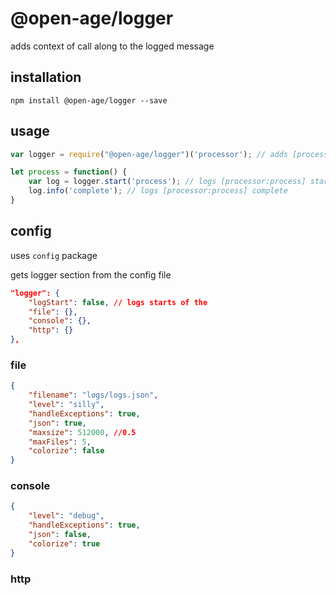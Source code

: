 # @open-age/logger
adds context of call along to the logged message

## installation

```
npm install @open-age/logger --save
```

## usage
```javascript
var logger = require("@open-age/logger")('processor'); // adds [processor] context to the message that gets logged

let process = function() {
    var log = logger.start('process'); // logs [processor:process] started - if logStart is enabled
    log.info('complete'); // logs [processor:process] complete
}
```

## config

uses `config` package

gets logger section from the config file
```JSON
"logger": {
    "logStart": false, // logs starts of the 
    "file": {},
    "console": {},
    "http": {}
},
```

### file
```JSON
{
    "filename": "logs/logs.json",
    "level": "silly",
    "handleExceptions": true,
    "json": true,
    "maxsize": 512000, //0.5
    "maxFiles": 5,
    "colorize": false
}
```

### console
```JSON
{
    "level": "debug",
    "handleExceptions": true,
    "json": false,
    "colorize": true
}
```
### http
```JSON
```



